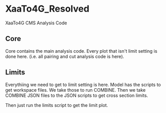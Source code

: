 # XaaTo4G_Resolved
XaaTo4G CMS Analysis Code

## Core
Core contains the main analysis code. Every plot that isn't limit setting is done here. 
(i.e. all pairing and cut analysis code is here). 

## Limits
Everythiing we need to get to limit setting is here. 
Model has the scripts to get workspace files.
We take those to run COMBINE.
Then we take COMBINE JSON files to the JSON scripts to get cross section limits. 

Then just run the limits script to get the limit plot. 
